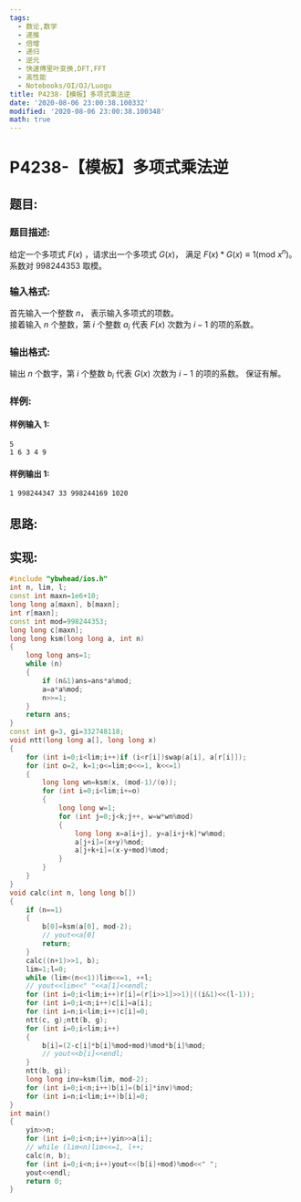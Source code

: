 ```yaml
---
tags:
  - 数论,数学
  - 递推
  - 倍增
  - 递归
  - 逆元
  - 快速傅里叶变换,DFT,FFT
  - 高性能
  - Notebooks/OI/OJ/Luogu
title: P4238-【模板】多项式乘法逆
date: '2020-08-06 23:00:38.100332'
modified: '2020-08-06 23:00:38.100348'
math: true
---
```


# P4238-【模板】多项式乘法逆

## 题目:

### 题目描述:

给定一个多项式 $F(x)$ ，请求出一个多项式 $G(x)$， 满足 $F(x) * G(x) \equiv 1 ( \mathrm{mod\:} x^n )$。系数对 $998244353$ 取模。

### 输入格式:

首先输入一个整数 $n$， 表示输入多项式的项数。  
接着输入 $n$ 个整数，第 $i$ 个整数 $a_i$ 代表 $F(x)$ 次数为 $i-1$ 的项的系数。

### 输出格式:

输出 $n$ 个数字，第 $i$ 个整数 $b_i$ 代表 $G(x)$ 次数为 $i-1$ 的项的系数。 保证有解。

### 样例:

#### 样例输入 1:

```
5
1 6 3 4 9
```

#### 样例输出 1:

```
1 998244347 33 998244169 1020
```

## 思路:

## 实现:

```cpp
#include "ybwhead/ios.h"
int n, lim, l;
const int maxn=1e6+10;
long long a[maxn], b[maxn];
int r[maxn];
const int mod=998244353;
long long c[maxn];
long long ksm(long long a, int n)
{
    long long ans=1;
    while (n)
    {
        if (n&1)ans=ans*a%mod;
        a=a*a%mod;
        n>>=1;
    }
    return ans;
}
const int g=3, gi=332748118;
void ntt(long long a[], long long x)
{
    for (int i=0;i<lim;i++)if (i<r[i])swap(a[i], a[r[i]]);
    for (int o=2, k=1;o<=lim;o<<=1, k<<=1)
    {
        long long wn=ksm(x, (mod-1)/(o));
        for (int i=0;i<lim;i+=o)
        {
            long long w=1;
            for (int j=0;j<k;j++, w=w*wn%mod)
            {
                long long x=a[i+j], y=a[i+j+k]*w%mod;
                a[j+i]=(x+y)%mod;
                a[j+k+i]=(x-y+mod)%mod;
            }
        }
    }
}
void calc(int n, long long b[])
{
    if (n==1)
    {
        b[0]=ksm(a[0], mod-2);
        // yout<<a[0]
        return;
    }
    calc((n+1)>>1, b);
    lim=1;l=0;
    while (lim<(n<<1))lim<<=1, ++l;
    // yout<<lim<<" "<<a[1]<<endl;
    for (int i=0;i<lim;i++)r[i]=(r[i>>1]>>1)|((i&1)<<(l-1));
    for (int i=0;i<n;i++)c[i]=a[i];
    for (int i=n;i<lim;i++)c[i]=0;
    ntt(c, g);ntt(b, g);
    for (int i=0;i<lim;i++)
    {
        b[i]=(2-c[i]*b[i]%mod+mod)%mod*b[i]%mod;
        // yout<<b[i]<<endl;
    }
    ntt(b, gi);
    long long inv=ksm(lim, mod-2);
    for (int i=0;i<n;i++)b[i]=(b[i]*inv)%mod;
    for (int i=n;i<lim;i++)b[i]=0;
}
int main()
{
    yin>>n;
    for (int i=0;i<n;i++)yin>>a[i];
    // while (lim<n)lim<<=1, l++;
    calc(n, b);
    for (int i=0;i<n;i++)yout<<(b[i]+mod)%mod<<" ";
    yout<<endl;
    return 0;
}
```

